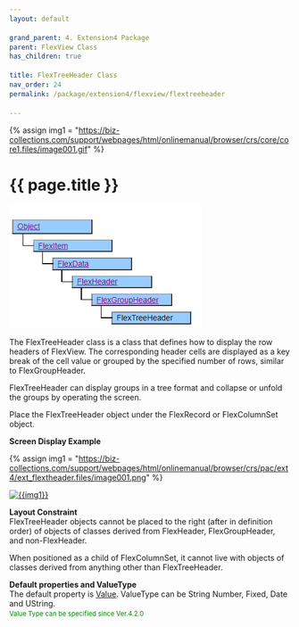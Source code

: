 ```yaml
---
layout: default

grand_parent: 4. Extension4 Package
parent: FlexView Class
has_children: true

title: FlexTreeHeader Class
nav_order: 24
permalink: /package/extension4/flexview/flextreeheader

---
```

{% assign img1 = "https://biz-collections.com/support/webpages/html/onlinemanual/browser/crs/core/core1.files/image001.gif" %}


# {{ page.title }}

<a href="/img/Package/Ext4-FlexView-FlexTreeHeader.PNG" target="_blank">
<img src="/img/Package/Ext4-FlexView-FlexTreeHeader.PNG" alt="login image"></a>

The FlexTreeHeader class is a class that defines how to display the row headers of FlexView. The corresponding header cells are displayed as a key break of the cell value or grouped by the specified number of rows, similar to FlexGroupHeader.

FlexTreeHeader can display groups in a tree format and collapse or unfold the groups by operating the screen.

Place the FlexTreeHeader object under the FlexRecord or FlexColumnSet object.

**Screen Display Example**

{% assign img1 = "https://biz-collections.com/support/webpages/html/onlinemanual/browser/crs/pac/ext4/ext_flextheader.files/image001.png" %}

<a href="{{ img1 }}" target="_blank"> <img src="{{ img1 }}" alt="{{img1}}"></a>

**Layout Constraint**<br>
FlexTreeHeader objects cannot be placed to the right (after in definition order) of objects of classes derived from FlexHeader, FlexGroupHeader, and non-FlexHeader.

When positioned as a child of FlexColumnSet, it cannot live with objects of classes derived from anything other than FlexTreeHeader.


**Default properties and ValueType**<br> 
The default property is <a href="/package/extension4/flexview/flextreeheader/properties/value">Value</a>. ValueType can be String Number, Fixed, Date and UString.<br><small><span style="color:green">Value Type can be specified since Ver.4.2.0</span></small> 